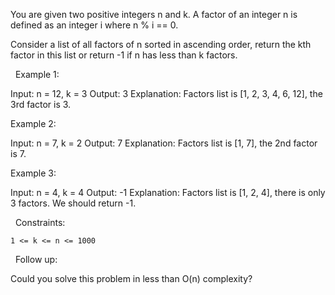 You are given two positive integers n and k. A factor of an integer n is defined as an integer i where n % i == 0.

Consider a list of all factors of n sorted in ascending order, return the kth factor in this list or return -1 if n has less than k factors.

 
Example 1:

Input: n = 12, k = 3
Output: 3
Explanation: Factors list is [1, 2, 3, 4, 6, 12], the 3rd factor is 3.


Example 2:

Input: n = 7, k = 2
Output: 7
Explanation: Factors list is [1, 7], the 2nd factor is 7.


Example 3:

Input: n = 4, k = 4
Output: -1
Explanation: Factors list is [1, 2, 4], there is only 3 factors. We should return -1.


 
Constraints:


	1 <= k <= n <= 1000


 
Follow up:

Could you solve this problem in less than O(n) complexity?
